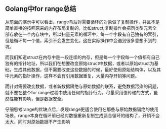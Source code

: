 ## Golang中for range总结

从前面的演示中可以看出，range背后对需要循环的对象做了复制操作，并且不是简单直接的按照原来的内存布局复制的，比如struct,复制操作会把同类型元素全部存放在一个内存块中，所以扫量元素的循环中，每一个字段有自己独有的索引，但是循环每一个值，索引不会发生变化，这在实际操作中会遇到很多意想不到的坑。

而我们知道struct在内存中是一段连续的内存，但是每一个字段每一个值都有自己独有的指针地址，所以我们在想要改变原始struct中数据，或者以原始struct为基础，生成其他数据，但不需要改变这些数据的时候，最好使用原始结构体，以及其中元素的指针操作，这样不会有引用数据重复，大量内存开销等问题。

而针对需要改变数据，或者新数据隔绝与原始数据的联系，避免数据污染的问题，就不要在整个for range过程中使用任何的指针行为，尽量采用值传递的方式，虽然性能有影响，但是数据安全。

仔细思考range的优缺点后，发现range更适合使用在那些与原始数据隔绝的使用场景，range本身在循环前已经对数据重新复制生成适合循环的结构了，开销不会太大，同时对原始数据不产生影响


